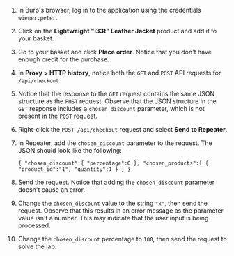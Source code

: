 
1. In Burp's browser, log in to the application using the credentials `wiener:peter`.

    
2. Click on the **Lightweight "l33t" Leather Jacket** product and add it to your basket.
    
3. Go to your basket and click **Place order**. Notice that you don't have enough credit for the purchase.
    
4. In **Proxy > HTTP history**, notice both the `GET` and `POST` API requests for `/api/checkout`.
    
5. Notice that the response to the `GET` request contains the same JSON structure as the `POST` request. Observe that the JSON structure in the `GET` response includes a `chosen_discount` parameter, which is not present in the `POST` request.
    
6. Right-click the `POST /api/checkout` request and select **Send to Repeater**.
    
7. In Repeater, add the `chosen_discount` parameter to the request. The JSON should look like the following:
    
    `{ "chosen_discount":{ "percentage":0 }, "chosen_products":[ { "product_id":"1", "quantity":1 } ] }`
    
8. Send the request. Notice that adding the `chosen_discount` parameter doesn't cause an error.
    
9. Change the `chosen_discount` value to the string `"x"`, then send the request. Observe that this results in an error message as the parameter value isn't a number. This may indicate that the user input is being processed.
    
10. Change the `chosen_discount` percentage to `100`, then send the request to solve the lab.